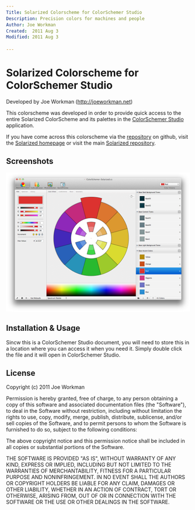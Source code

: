 ```yaml
---
Title: Solarized Colorscheme for ColorSchemer Studio
Description: Precision colors for machines and people
Author: Joe Workman
Created:  2011 Aug 3
Modified: 2011 Aug 3

---
```


Solarized Colorscheme for ColorSchemer Studio
=============================

Developed by Joe Workman (http://joeworkman.net)

This colorscheme was developed in order to provide quick access to the entire Solarized ColorScheme and its palettes in the [ColorSchemer Studio] application. 

If you have come across this colorscheme via the [repository] on 
github, visit the [Solarized homepage] or visit the main
[Solarized repository].

[ColorSchemer Studio]: http://www.colorschemer.com/
[repository]: https://github.com/joeworkman/colorschemer-solarized
[Solarized homepage]:   http://ethanschoonover.com/solarized
[Solarized repository]: https://github.com/altercation/solarized

Screenshots
-----------

![colorschemer solarized](https://github.com/joeworkman/colorschemer-solarized/raw/master/ColorSchemer-Solarized.png)

Installation & Usage
------------

Sincw this is a ColorSchemer Studio document, you will need to store this in a location where you can access it when you need it. Simply double click the file and it will open in ColorSchemer Studio. 

License
-------
Copyright (c) 2011 Joe Workman

Permission is hereby granted, free of charge, to any person obtaining a copy of this software and associated documentation files (the "Software"), to deal in the Software without restriction, including without limitation the rights to use, copy, modify, merge, publish, distribute, sublicense, and/or sell copies of the Software, and to permit persons to whom the Software is furnished to do so, subject to the following conditions:

The above copyright notice and this permission notice shall be included in all copies or substantial portions of the Software.

THE SOFTWARE IS PROVIDED "AS IS", WITHOUT WARRANTY OF ANY KIND, EXPRESS OR IMPLIED, INCLUDING BUT NOT LIMITED TO THE WARRANTIES OF MERCHANTABILITY, FITNESS FOR A PARTICULAR PURPOSE AND NONINFRINGEMENT. IN NO EVENT SHALL THE AUTHORS OR COPYRIGHT HOLDERS BE LIABLE FOR ANY CLAIM, DAMAGES OR OTHER LIABILITY, WHETHER IN AN ACTION OF CONTRACT, TORT OR OTHERWISE, ARISING FROM, OUT OF OR IN CONNECTION WITH THE SOFTWARE OR THE USE OR OTHER DEALINGS IN THE SOFTWARE.
